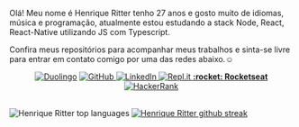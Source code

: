 
Olá! Meu nome é Henrique Ritter tenho 27 anos e gosto muito de idiomas, música e programação, atualmente estou estudando a stack Node, React, React-Native utilizando JS com Typescript.

Confira meus repositórios para acompanhar meus trabalhos e sinta-se livre para entrar em contato comigo por uma das redes abaixo.:relaxed:

<div align="center">
<a href="https://www.duolingo.com/profile/hrqritter"><img alt="Duolingo" src="https://img.shields.io/badge/Duolingo-%234DC730.svg?&style=for-the-badge&logo=Duolingo&logoColor=white"/></a> 
<a href="https://github.com/henriqueritter/"><img alt="GitHub" src="https://img.shields.io/badge/github-%23121011.svg?&style=for-the-badge&logo=github&logoColor=white"/> </a> 
<a href="https://www.linkedin.com/in/henrique-ritter/"> <img alt="LinkedIn" src="https://img.shields.io/badge/linkedin-%230077B5.svg?&style=for-the-badge&logo=linkedin&logoColor=white"/> </a> 
<a href="https://replit.com/@HenriqueRitter"> <img alt="Repl.it" src="https://img.shields.io/badge/Repl.it-%230D101E.svg?&style=for-the-badge&logo=Repl.it&logoColor=white"/> </a> 
<a href="https://app.rocketseat.com.br/me/henrique-ritter"> <b>:rocket: Rocketseat</b> </a> 
<a href="https://www.hackerrank.com/henrique_ritter"> <img alt="HackerRank" src="https://img.shields.io/badge/-Hackerrank-2EC866?style=for-the-badge&logo=HackerRank&logoColor=white"/> </a>
</div>
</br>

![Henrique Ritter top languages](https://github-readme-stats.vercel.app/api/top-langs/?username=henriqueritter&show_icons=true&theme=tokyonight&layout=compact&langs_count=15&hide=ruby,starlark,hack,objective-c) [![Henrique Ritter github streak](https://github-readme-streak-stats.herokuapp.com/?user=henriqueritter&theme=blue-green)](https://github.com/henriqueritter/github-readme-streak-stats)

<!-- How to pin more Repos on Home
![Henrique Ritter top languages](https://github-readme-stats.vercel.app/api/pin/?username=henriqueritter&repo=Rocketseat-GoBarber)
-->